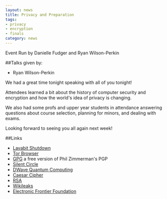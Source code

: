 ```yaml
---
layout: news 
title: Privacy and Preparation
tags: 
- privacy
- encryption
- finals
category: news 
---
```


Event Run by Danielle Fudger and Ryan Wilson-Perkin

##Talks given by:

* Ryan Wilson-Perkin

We had a great time tonight speaking with all of you tonight!

Attendees learned a bit about the history of computer security and encryption and how the world's idea of privacy is changing.

We also had some profs and upper year students in attendance answering questions about course selection, planning for minors, and dealing with exams.

Looking forward to seeing you all again next week!

##Links

* [Lavabit Shutdown](http://lavabit.com)
* [Tor Browser](https://www.torproject.org/)
* [GPG](http://www.gnupg.org/) a free version of Phil Zimmerman's PGP 
* [Silent Circle](https://silentcircle.com/)
* [DWave Quantum Computing](http://www.dwavesys.com/en/dw_homepage.html)
* [Caesar Cipher](http://en.wikipedia.org/wiki/Caesar_cipher)
* [RSA](http://en.wikipedia.org/wiki/RSA_Security)
* [Wikileaks](http://wikileaks.org/)
* [Electronic Frontier Foundation](https://www.eff.org/)
